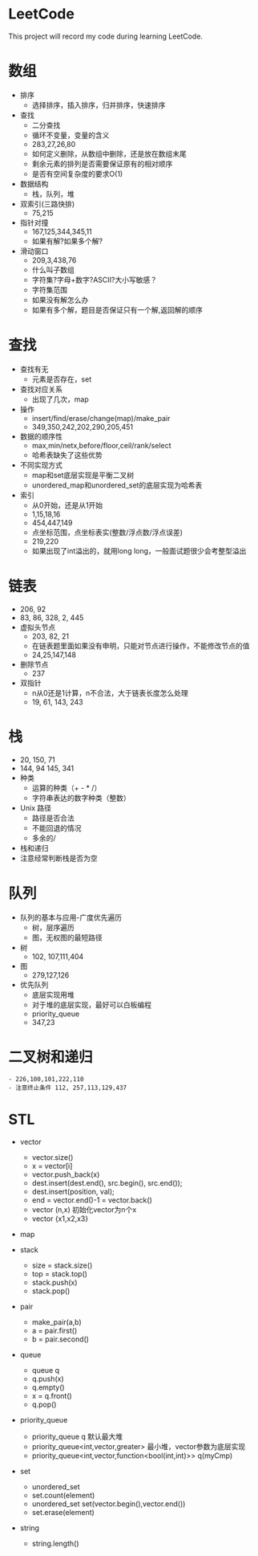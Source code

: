 # LeetCode
This project will record my code during learning LeetCode.

# 数组

* 排序
    - 选择排序，插入排序，归并排序，快速排序 
* 查找
    - 二分查找
    - 循环不变量，变量的含义
    - 283,27,26,80
    - 如何定义删除，从数组中删除，还是放在数组末尾
    - 剩余元素的排列是否需要保证原有的相对顺序
    - 是否有空间复杂度的要求O(1)
* 数据结构
    - 栈，队列，堆
* 双索引(三路快排)
    - 75,215
* 指针对撞
    - 167,125,344,345,11
    - 如果有解?如果多个解?
* 滑动窗口
    - 209,3,438,76
    - 什么叫子数组
    - 字符集?字母+数字?ASCII?大小写敏感？
    - 字符集范围
    - 如果没有解怎么办
    - 如果有多个解，题目是否保证只有一个解,返回解的顺序

# 查找

* 查找有无
    - 元素是否存在，set
* 查找对应关系
    - 出现了几次，map
* 操作
    - insert/find/erase/change(map)/make_pair
    - 349,350,242,202,290,205,451
* 数据的顺序性
    - max,min/netx,before/floor,ceil/rank/select
    - 哈希表缺失了这些优势
* 不同实现方式
    - map和set底层实现是平衡二叉树
    - unordered_map和unordered_set的底层实现为哈希表
* 索引
    - 从0开始，还是从1开始
    - 1,15,18,16
    - 454,447,149
    - 点坐标范围，点坐标表实(整数/浮点数/浮点误差)
    - 219,220
    - 如果出现了int溢出的，就用long long，一般面试题很少会考整型溢出

# 链表

* 206, 92
* 83, 86, 328, 2, 445
* 虚拟头节点
    - 203, 82, 21
    - 在链表题里面如果没有申明，只能对节点进行操作，不能修改节点的值
    - 24,25,147,148
* 删除节点
    - 237
* 双指针
    - n从0还是1计算，n不合法，大于链表长度怎么处理
    - 19, 61, 143, 243

# 栈

* 20, 150, 71
* 144, 94 145, 341
* 种类
    - 运算的种类（+ - * /）
    - 字符串表达的数字种类（整数） 
* Unix 路径
    - 路径是否合法
    - 不能回退的情况
    - 多余的/
* 栈和递归
* 注意经常判断栈是否为空

# 队列

* 队列的基本与应用-广度优先遍历
    - 树，层序遍历
    - 图，无权图的最短路径
* 树
    - 102, 107,111,404
* 图
    - 279,127,126
* 优先队列
    - 底层实现用堆
    - 对于堆的底层实现，最好可以白板编程
    - priority_queue
    - 347,23

# 二叉树和递归

    - 226,100,101,222,110
    - 注意终止条件 112, 257,113,129,437

    

# STL 

* vector
    - vector.size()
    - x = vector[i]
    - vector.push_back(x)
    - dest.insert(dest.end(), src.begin(), src.end());
    - dest.insert(position, val);
    - end = vector.end()-1 = vector.back()
    - vector<int> (n,x) 初始化vector为n个x
    - vector<int> {x1,x2,x3}
* map 
* stack
    - size = stack.size()
    - top = stack.top()
    - stack.push(x)
    - stack.pop()

* pair 
    - make_pair(a,b)
    - a = pair.first()
    - b = pair.second()
* queue
    - queue<int> q
    - q.push(x)
    - q.empty()
    - x = q.front()
    - q.pop()
* priority_queue
    - priority_queue<int> q   默认最大堆
    - priority_queue<int,vector<int>,greater<int>>  最小堆，vector参数为底层实现
    - priority_queue<int,vector<int>,function<bool(int,int)>> q(myCmp)
* set
    - unordered_set
    - set.count(element) 
    - unordered_set<string> set(vector.begin(),vector.end())
    - set.erase(element)
* string
    - string.length()
